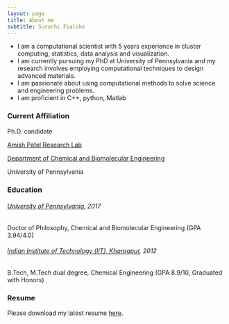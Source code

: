 ```yaml
---
layout: page
title: About me
subtitle: Suruchi Fialoke
---
```



- I am a computational scientist with 5 years experience in cluster computing, statistics, data analysis and visualization. 
- I am currently pursuing my PhD at University of Pennsylvania and my research involves employing computational techniques to design  advanced materials.
- I am passionate about using computational methods to solve science and engineering problems. 
- I am proficient in C++, python, Matlab 



### Current Affiliation
Ph.D. candidate

[Amish Patel Research Lab](http://patelgroup.seas.upenn.edu/)

[Department of Chemical and Biomolecular Engineering](http://www.cbe.seas.upenn.edu/)

University of Pennsylvania

### Education

###### [University of Pennsylvania](http://www.upenn.edu/), 2017

Doctor of Philosophy, Chemical and Biomolecular Engineering (GPA 3.94/4.0)

###### [Indian Institute of Technology (IIT), Kharagpur](http://iitkgp.ac.in/), 2012

B.Tech, M.Tech dual degree, Chemical Engineering	(GPA 8.9/10, Graduated with Honors)

### Resume 
Please download my latest resume [here]().
